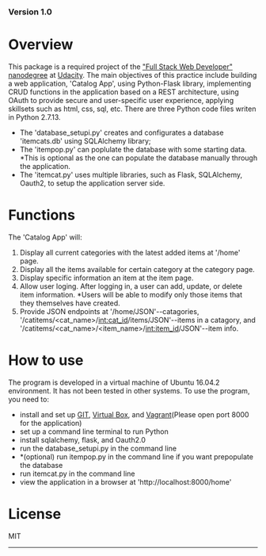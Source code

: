 ### Version 1.0
# Overview
This package is a required project of the ["Full Stack Web Developer" nanodegree][FSWD] at [Udacity]. The main objectives of this practice include building a web application, 'Catalog App', using Python-Flask library, implementing CRUD functions in the application based on a REST architecture, using OAuth to provide secure and user-specific user experience, applying skillsets such as html, css, sql, etc. There are three Python code files writen in Python 2.7.13. 
- The 'database_setupi.py' creates and configurates a database 'itemcats.db' using SQLAlchemy library; 
- The 'itempop.py' can poplulate the database with some starting data. *This is optional as the one can populate the database manually through the application.
- The 'itemcat.py' uses multiple libraries, such as Flask, SQLAlchemy, Oauth2, to setup the application server side.

# Functions
The 'Catalog App' will:
1. Display all current categories with the latest added items at '/home' page.
2. Display all the items available for certain category at the category page.
3. Display specific information an item at the item page.
4. Allow user loging. After logging in, a user can add, update, or delete item information. *Users will be able to modify only those items that they themselves have created.
5. Provide JSON endpoints at '/home/JSON'--catagories, '/catitems/<cat_name>/<int:cat_id>/items/JSON'--items in a catagory, and '/catitems/<cat_name>/<item_name>/<int:item_id>/JSON'--item info.

# How to use
The program is developed in a virtual machine of Ubuntu 16.04.2 environment. It has not been tested in other systems.
To use the program, you need to:
 - install and set up [GIT][git], [Virtual Box][vb], and [Vagrant][vag](Please open port 8000 for the application)
 - set up a command line terminal to run Python
 - install sqlalchemy, flask, and Oauth2.0
 - run the database_setupi.py in the command line
 - *(optional) run itempop.py in the command line if you want prepopulate the database
 - run itemcat.py in the command line 
 - view the application in a browser at 'http://localhost:8000/home'

# License
MIT

***********************
  [FSWD]: <https://www.udacity.com/course/full-stack-web-developer-nanodegree--nd004>
  [Udacity]: <https://www.udacity.com>
  [git]: <https://www.virtualbox.org/wiki/Downloads>
  [vb]: <https://www.virtualbox.org/wiki/Downloads>
  [vag]: <https://www.vagrantup.com/downloads>
